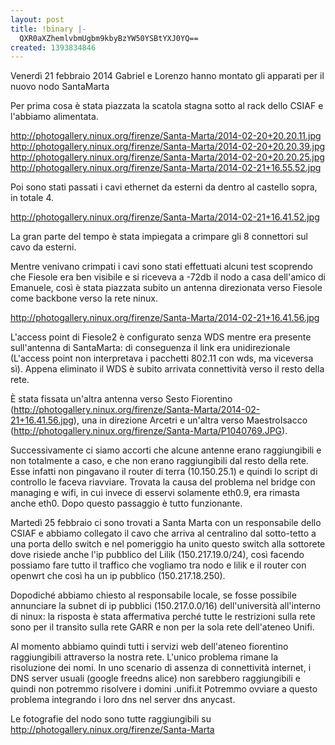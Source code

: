 ```yaml
---
layout: post
title: !binary |-
  QXR0aXZhemlvbmUgbm9kbyBzYW50YSBtYXJ0YQ==
created: 1393834846
---
```

Venerdì 21 febbraio 2014 Gabriel e Lorenzo hanno montato gli apparati per il nuovo nodo SantaMarta

Per prima cosa è stata piazzata la scatola stagna sotto al rack dello CSIAF e l'abbiamo alimentata.

http://photogallery.ninux.org/firenze/Santa-Marta/2014-02-20+20.20.11.jpg
http://photogallery.ninux.org/firenze/Santa-Marta/2014-02-20+20.20.39.jpg
http://photogallery.ninux.org/firenze/Santa-Marta/2014-02-20+20.20.25.jpg
http://photogallery.ninux.org/firenze/Santa-Marta/2014-02-21+16.55.52.jpg

Poi sono stati passati i cavi ethernet da esterni da dentro al castello sopra, in totale 4.

http://photogallery.ninux.org/firenze/Santa-Marta/2014-02-21+16.41.52.jpg

La gran parte del tempo è stata impiegata a crimpare gli 8 connettori sul cavo da esterni.

Mentre venivano crimpati i cavi sono stati effettuati alcuni test scoprendo che Fiesole era ben visibile e si riceveva a -72db il nodo a casa dell'amico di Emanuele, così è stata piazzata subito un antenna direzionata verso Fiesole come backbone verso la rete ninux.

http://photogallery.ninux.org/firenze/Santa-Marta/2014-02-21+16.41.56.jpg

L'access point di Fiesole2 è configurato senza WDS mentre era presente sull'antenna di SantaMarta: di conseguenza il link era unidirezionale (L'access point non interpretava i pacchetti 802.11 con wds, ma viceversa sì). Appena eliminato il WDS è subito arrivata connettività verso il resto della rete.

È stata fissata un'altra antenna verso Sesto Fiorentino (http://photogallery.ninux.org/firenze/Santa-Marta/2014-02-21+16.41.56.jpg), una in direzione Arcetri e un'altra verso MaestroIsacco (http://photogallery.ninux.org/firenze/Santa-Marta/P1040769.JPG).

Successivamente ci siamo accorti che alcune antenne erano raggiungibili e non totalmente a caso, e che non erano raggiungibili dal resto della rete. Esse infatti non pingavano il router di terra (10.150.25.1) e quindi lo script di controllo le faceva riavviare. Trovata la causa del problema nel bridge con managing e wifi, in cui invece di esservi solamente eth0.9, era rimasta anche eth0. Dopo questo passaggio è tutto funzionante.

Martedì 25 febbraio ci sono trovati a Santa Marta con un responsabile dello CSIAF e abbiamo collegato il cavo che arriva al centralino dal sotto-tetto a una porta dello switch e nel pomeriggio ha unito questo switch alla sottorete dove risiede anche l'ip pubblico del Lilik (150.217.19.0/24), così facendo possiamo fare tutto il traffico che vogliamo tra nodo e lilik e il router con openwrt che così ha un ip pubblico (150.217.18.250).

Dopodiché abbiamo chiesto al responsabile locale, se fosse possibile annunciare la subnet di ip pubblici (150.217.0.0/16) dell'università all'interno di ninux: la risposta è stata affermativa perché tutte le restrizioni sulla rete sono per il transito sulla rete GARR e non per la sola rete dell'ateneo Unifi.

Al momento abbiamo quindi tutti i servizi web dell'ateneo fiorentino raggiungibili attraverso la nostra rete. L'unico problema rimane la risoluzione dei nomi. In uno scenario di assenza di connettività internet, i DNS server usuali (google freedns alice) non sarebbero raggiungibili e quindi non potremmo risolvere i domini .unifi.it Potremmo ovviare a questo problema integrando i loro dns nel server dns anycast.

Le fotografie del nodo sono tutte raggiungibili su http://photogallery.ninux.org/firenze/Santa-Marta
